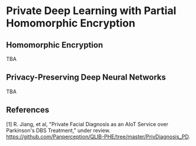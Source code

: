 # Private Deep Learning with Partial Homomorphic Encryption
## Homomorphic Encryption

TBA

## Privacy-Preserving Deep Neural Networks

TBA



## 


## References
[1] R. Jiang, et al, "Private Facial Diagnosis as an AIoT Service over Parkinson's DBS Treatment," under review. https://github.com/Panperception/QLIB-PHE/tree/master/PrivDiagnosis_PD.
